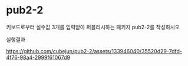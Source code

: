 # pub2-2

키보드로부터 실수값 3개를 입력받아 퍼블리시하는 패키지 pub2-2를 작성하시오

실행결과



https://github.com/cubejun/pub2-2/assets/133946040/35520d29-7dfd-4f76-98a4-2999f61067d9

